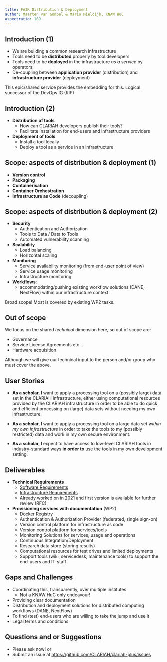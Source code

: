 ```yaml
---
title: FAIR Distribution & Deployment
author: Maarten van Gompel & Mario Mieldijk, KNAW HuC
aspectratio: 169
---
```


## Introduction (1)

* We are building a common research infrastructure
* Tools need to be **distributed** properly by tool developers
* Tools need to be **deployed** in the infrastructure *as a service* by operators.
* De-coupling between **application provider** (distribution) and **infrastructure provider** (deployment)

This epic/shared service provides the embedding for this. Logical successor of the DevOps IG (RIP)

## Introduction (2)

* **Distribution of tools**
    * How can CLARIAH developers publish their tools?
    * Facilitate installation for end-users and infrastructure providers
* **Deployment of tools**
    * Install a tool locally
    * Deploy a tool as a service in an infrastructure

## Scope: aspects of distribution & deployment (1)

* **Version control**
* **Packaging**
* **Containerisation**
* **Container Orchestration**
* **Infrastructure as Code** (decoupling)

## Scope: aspects of distribution & deployment (2)

* **Security**
    * Authentication and Authorization
    * Tools to Data / Data to Tools
    * Automated vulnerability scanning
* **Scalability**
    * Load balancing
    * Horizontal scaling
* **Monitoring**
    * Service availability monitoring (from end-user point of view)
    * Service usage monitoring
    * Infrastructure monitoring
* **Workflows**:
    * accommodating/pushing existing workflow solutions (DANE, NextFlow) within our infrastructure context

Broad scope! Most is covered by existing WP2 tasks.

## Out of scope

We focus on the shared *technical* dimension here, so out of scope are:

* Governance
* Service License Agreements etc...
* Hardware acquisition

Although we will give our technical input to the person and/or group who must cover the above.

## User Stories

* **As a scholar, I** want to apply a processing tool on a (possibly large) data set in the CLARIAH infrastructure, either using computational resources provided by the CLARIAH infrastructure in order to be able to do quick and efficient processing on (large) data sets without needing my own infrastructure.

* **As a scholar, I** want to apply a processing tool on a large data set *within my own infrastructure* in order to take the tools to my (possibly restricted) data and work in my own secure environment.

* **As a scholar, I** expect to have access to low-level CLARIAH tools in industry-standard ways **in order to**
  use the tools in my own development setting.

## Deliverables

* **Technical Requirements**
    * [Software Requirements](../../requirements/software-requirements.md)
    * [Infrastructure Requirements](../../requirements/infrastructure-requirements.md)
    * Already worked on in 2021 and first version is available for further review (RFC)
* **Provisioning services with documentation** (WP2)
    * [Docker Registry](https://github.com/CLARIAH/clariah-plus/issues/46)
    * Authentication & Authorization Provider (federated, single sign-on)
    * Version control platform for infrastructure as code
    * Version control platform for services/tools
    * Monitoring Solutions for services, usage and operations
    * Continuous Integration/Deployment
    * Research data store (storing results)
    * Computational resources for test drives and limited deployments
    * Support tools (wiki, servicedesk, maintenance tools) to support the end-users and IT-staff

## Gaps and Challenges

* Coordinating this, transparently, over multiple institutes
    * Not a KNAW HuC only endeavour!
* Providing clear documentation
* Distribution and deployment solutions for distributed computing workflows (DANE, NextFlow)
* To find (test) end-users who are willing to take the jump and use it
* Legal terms and conditions


## Questions and or Suggestions

* Please ask now!  or
* Submit an issue at https://github.com/CLARIAH/clariah-plus/issues
